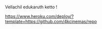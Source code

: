

Vellachil edukaruth ketto !

https://www.heroku.com/deploy/?template=https://github.com/4kcinemas/repo
